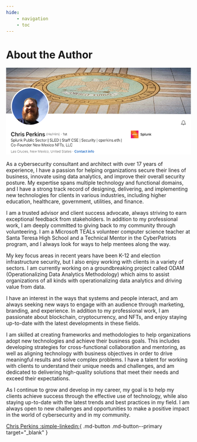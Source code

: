 ```yaml
---
hide:
    - navigation
    - toc
---
```

# About the Author

![Meet Chris Perkins](/assets/about/chris-linkedin.png)

As a cybersecurity consultant and architect with over 17 years of experience, I have a passion for helping organizations secure their lines of business, innovate using data analytics, and improve their overall security posture. My expertise spans multiple technology and functional domains, and I have a strong track record of designing, delivering, and implementing new technologies for clients in various industries, including higher education, healthcare, government, utilities, and finance.

I am a trusted advisor and client success advocate, always striving to earn exceptional feedback from stakeholders. In addition to my professional work, I am deeply committed to giving back to my community through volunteering. I am a Microsoft TEALs volunteer computer science teacher at Santa Teresa High School and a Technical Mentor in the CyberPatriots program, and I always look for ways to help mentees along the way.

My key focus areas in recent years have been K-12 and election infrastructure security, but I also enjoy working with clients in a variety of sectors. I am currently working on a groundbreaking project called ODAM (Operationalizing Data Analytics Methodology) which aims to assist organizations of all kinds with operationalizing data analytics and driving value from data.

I have an interest in the ways that systems and people interact, and am always seeking new ways to engage with an audience through marketing, branding, and experience. In addition to my professional work, I am passionate about blockchain, cryptocurrency, and NFTs, and enjoy staying up-to-date with the latest developments in these fields.

I am skilled at creating frameworks and methodologies to help organizations adopt new technologies and achieve their business goals. This includes developing strategies for cross-functional collaboration and mentoring, as well as aligning technology with business objectives in order to drive meaningful results and solve complex problems. I have a talent for working with clients to understand their unique needs and challenges, and am dedicated to delivering high-quality solutions that meet their needs and exceed their expectations.

As I continue to grow and develop in my career, my goal is to help my clients achieve success through the effective use of technology, while also staying up-to-date with the latest trends and best practices in my field. I am always open to new challenges and opportunities to make a positive impact in the world of cybersecurity and in my community.

[Chris Perkins :simple-linkedin:](https://www.linkedin.com/in/cperkins2/ "Visit LinkedIn"){ .md-button .md-button--primary target="_blank" }